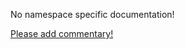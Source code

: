 No namespace specific documentation!

[Please add commentary!](https://github.com/arrdem/grimoire/edit/master/_includes/1.5.0/clojure.test.tap/index.md)

